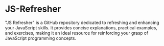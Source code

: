 # JS-Refresher
"JS Refresher" is a GitHub repository dedicated to refreshing and enhancing your JavaScript skills. It provides concise explanations, practical examples, and exercises, making it an ideal resource for reinforcing your grasp of JavaScript programming concepts.
